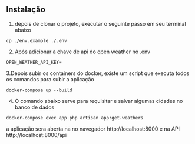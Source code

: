 ## Instalação

1. depois de clonar o projeto, executar o seguinte passo em seu terminal abaixo
```shell
cp ./env.example ./.env
```
2. Após adicionar a chave de api do open weather no .env
```shell
OPEN_WEATHER_API_KEY=
```
3.Depois subir os containers do docker, existe um script que executa todos os comandos para subir a aplicação
```shell
docker-compose up --build
```
4. O comando abaixo serve para requisitar e salvar algumas cidades no banco de dados
```shell
docker-compose exec app php artisan app:get-weathers
```
a aplicação sera aberta na no navegador http://localhost:8000 e na API http://localhost:8000/api
